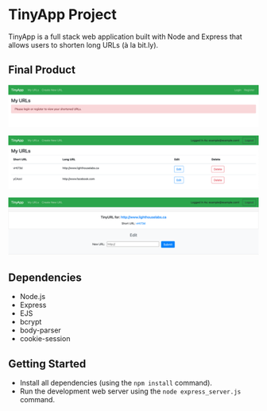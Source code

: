 # TinyApp Project

TinyApp is a full stack web application built with Node and Express that allows users to shorten long URLs (à la bit.ly).

## Final Product

!["Screenshot of the main URLs page when no user is logged in"](https://github.com/jjwlee94/tinyapp/blob/master/docs/urls-page.png)

!["Screenshot of a user's main URLs page with shortened URLs created by the user"](https://github.com/jjwlee94/tinyapp/blob/master/docs/user-urls-page.png)

!["Screenshot a user's shortened URL and its associated long URL with the option to edit the URL"](https://github.com/jjwlee94/tinyapp/blob/master/docs/edit-url-page.png)

## Dependencies

- Node.js
- Express
- EJS
- bcrypt
- body-parser
- cookie-session

## Getting Started

- Install all dependencies (using the `npm install` command).
- Run the development web server using the `node express_server.js` command.
